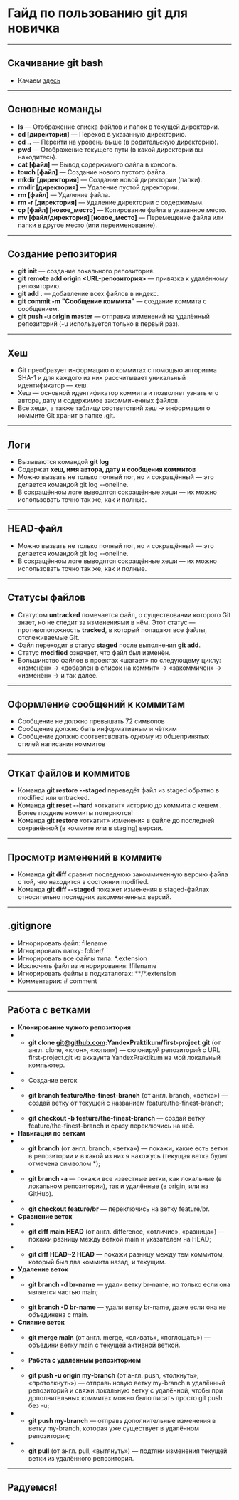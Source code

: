 # Гайд по пользованию git для новичка
---
## Скачивание git bash  
* Качаем [здесь](https://git-scm.com/download/win)
---
## Основные команды  
* **ls** — Отображение списка файлов и папок в текущей директории.  
* **cd [директория]** — Переход в указанную директорию.  
* **cd ..** — Перейти на уровень выше (в родительскую директорию).  
* **pwd** — Отображение текущего пути (в какой директории вы находитесь).  
* **cat [файл]** — Вывод содержимого файла в консоль.  
* **touch [файл]** — Создание нового пустого файла.  
* **mkdir [директория]** — Создание новой директории (папки).  
* **rmdir [директория]** — Удаление пустой директории.  
* **rm [файл]** — Удаление файла.  
* **rm -r [директория]** — Удаление директории с содержимым.  
* **cp [файл] [новое_место]** — Копирование файла в указанное место.  
* **mv [файл/директория] [новое_место]** — Перемещение файла или папки в другое место (или переименование).
---
## Создание репозитория
* **git init** — создание локального репозитория.
* **git remote add origin <URL-репозитория>** — привязка к удалённому репозиторию.
* **git add .** — добавление всех файлов в индекс.
* **git commit -m "Сообщение коммита"** — создание коммита с сообщением.
* **git push -u origin master** — отправка изменений на удалённый репозиторий (-u используется только в первый раз).
---
## Хеш  
* Git преобразует информацию о коммитах с помощью алгоритма SHA-1 и для каждого из них рассчитывает уникальный идентификатор — хеш.
* Хеш — основной идентификатор коммита и позволяет узнать его автора, дату и содержимое закоммиченных файлов.
* Все хеши, а также таблицу соответствий хеш → информация о коммите Git хранит в папке .git.
--- 
## Логи  
* Вызываются командой **git log**
* Содержат **хеш, имя автора, дату и сообщения коммитов**
* Можно вызвать не только полный лог, но и сокращённый — это делается командой git log --oneline.
* В сокращённом логе выводятся сокращённые хеши — их можно использовать точно так же, как и полные.
---
## HEAD-файл
* Можно вызвать не только полный лог, но и сокращённый — это делается командой git log --oneline.
* В сокращённом логе выводятся сокращённые хеши — их можно использовать точно так же, как и полные.
---
## Статусы файлов
* Статусом **untracked** помечается файл, о существовании которого Git знает, но не следит за изменениями в нём. Этот статус — противоположность **tracked**, в который попадают все файлы, отслеживаемые Git.
* Файл переходит в статус **staged** после выполнения **git add**.
* Статус **modified** означает, что файл был изменён.
* Большинство файлов в проектах «шагает» по следующему циклу: «изменён» → «добавлен в список на коммит» → «закоммичен» → «изменён» → и так далее.
---
## Оформление сообщений к коммитам
* Сообщение не должно превышать 72 символов
* Сообщение должно быть информативным и чётким
* Сообщение должно соответсвовать одному из общепринятых стилей написания коммитов
---
## Откат файлов и коммитов
* Команда **git restore --staged <file>** переведёт файл из staged обратно в modified или untracked.
* Команда **git reset --hard <commit hash>** «откатит» историю до коммита с хешем <hash>. Более поздние коммиты потеряются!
* Команда **git restore <file>** «откатит» изменения в файле до последней сохранённой (в коммите или в staging) версии.
---
## Просмотр изменений в коммите
* Команда **git diff** сравнит последнюю закоммиченную версию файла с той, что находится в состоянии modified.
* Команда **git diff --staged** покажет изменения в staged-файлах относительно последних закоммиченных версий.
---
## .gitignore
* Игнорировать файл: filename
* Игнорировать папку: folder/
* Игнорировать все файлы типа: *.extension
* Исключить файл из игнорирования: !filename
* Игнорировать файлы в подкаталогах: **/*.extension
* Комментарии: # comment
---
## Работа с ветками
* **Клонирование чужого репозитория**
* * **git clone git@github.com:YandexPraktikum/first-project.git** (от англ. clone, «клон», «копия») — склонируй репозиторий с URL first-project.git из аккаунта YandexPraktikum на мой локальный компьютер.
* * Создание веток
* * **git branch feature/the-finest-branch** (от англ. branch, «ветка») — создай ветку от текущей с названием feature/the-finest-branch;
* * **git checkout -b feature/the-finest-branch** — создай ветку feature/the-finest-branch и сразу переключись на неё.
* **Навигация по веткам**
* * **git branch** (от англ. branch, «ветка») — покажи, какие есть ветки в репозитории и в какой из них я нахожусь (текущая ветка будет отмечена символом *);
* * **git branch -a** — покажи все известные ветки, как локальные (в локальном репозитории), так и удалённые (в origin, или на GitHub).
* * **git checkout feature/br** — переключись на ветку feature/br.
* **Сравнение веток**
* * **git diff main HEAD** (от англ. difference, «отличие», «разница») — покажи разницу между веткой main и указателем на HEAD;
* * **git diff HEAD~2 HEAD** — покажи разницу между тем коммитом, который был два коммита назад, и текущим.
* **Удаление веток**
* * **git branch -d br-name** — удали ветку br-name, но только если она является частью main;
* * **git branch -D br-name** — удали ветку br-name, даже если она не объединена с main.
* **Слияние веток**
* * **git merge main** (от англ. merge, «сливать», «поглощать») — объедини ветку main с текущей активной веткой. 
* * **Работа с удалённым репозиторием**
* * **git push -u origin my-branch** (от англ. push, «толкнуть», «протолкнуть») — отправь новую ветку my-branch в удалённый репозиторий и свяжи локальную ветку с удалённой, чтобы при дополнительных коммитах можно было писать просто git push без -u;
* * **git push my-branch** — отправь дополнительные изменения в ветку my-branch, которая уже существует в удалённом репозитории;
* * **git pull** (от англ. pull, «вытянуть») — подтяни изменения текущей ветки из удалённого репозитория.
---
## Радуемся!
